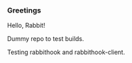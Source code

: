 ### Greetings 
Hello, Rabbit!

Dummy repo to test builds.

Testing rabbithook and rabbithook-client.

<!-- test -->
